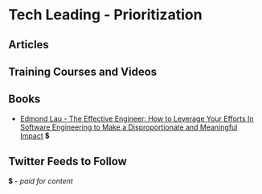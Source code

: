 # Tech Leading - Prioritization

## Articles


## Training Courses and Videos


## Books
- [Edmond Lau - The Effective Engineer: How to Leverage Your Efforts In Software Engineering to Make a Disproportionate and Meaningful Impact](https://www.amazon.com/Effective-Engineer-Engineering-Disproportionate-Meaningful/dp/0996128107) 💲

## Twitter Feeds to Follow



💲 - *paid for content*